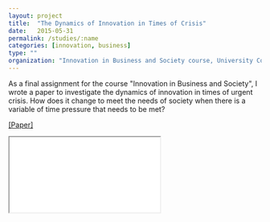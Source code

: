 ```yaml
---
layout: project
title:  "The Dynamics of Innovation in Times of Crisis"
date:   2015-05-31
permalink: /studies/:name
categories: [innovation, business]
type: ""
organization: "Innovation in Business and Society course, University College Twente"
---
```


As a final assignment for the course "Innovation in Business and Society", I wrote a paper to investigate the dynamics of innovation in times of urgent crisis. How does it change to meet the needs of society when there is a variable of time pressure that needs to be met?

<a href='/assets/docs/Social_Science__Final_Assignment.pdf' target="_blank">[Paper]</a>

<object width="750" height="500" data="/assets/docs/Social_Science__Final_Assignment.pdf" type="application/pdf"><iframe src="/assets/docs/Social_Science__Final_Assignment.pdf"></iframe>
</object>


